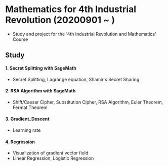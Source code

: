 # Mathematics for 4th Industrial Revolution (20200901 ~ )
- Study and project for the '4th Industrial Revolution and Mathematics' Course

## Study  
#### 1. Secret Splitting with SageMath  
- Secret Splitting, Lagrange equation, Shamir's Secret Sharing  
#### 2. RSA Algorithm with SageMath  
- Shift/Caesar Cipher, Substitution Cipher, RSA Algorithm, Euler Theorem, Fermat Theorem  
#### 3. Gradient_Descent  
- Learning rate  
#### 4. Regression  
- Visualization of gradient vector field  
- Linear Regression, Logistic Regression
